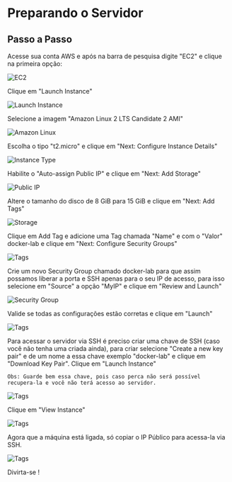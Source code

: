 # Preparando o Servidor

## Passo a Passo

Acesse sua conta AWS e após na barra de pesquisa digite "EC2" e clique na primeira opção:

<img src="../images/ec2.png" alt="EC2"/>

Clique em "Launch Instance"

<img src="../images/launch.png" alt="Launch Instance"/>

Selecione a imagem "Amazon Linux 2 LTS Candidate 2 AMI"

<img src="../images/amazonlinux.png" alt="Amazon Linux"/>

Escolha o tipo "t2.micro" e clique em "Next: Configure Instance Details"

<img src="../images/instancetype.png" alt="Instance Type"/>

Habilite o "Auto-assign Public IP" e clique em "Next: Add Storage"

<img src="../images/publicip.png" alt="Public IP"/>

Altere o tamanho do disco de 8 GiB para 15 GiB e clique em "Next: Add Tags"

<img src="../images/storage.png" alt="Storage"/>

Clique em Add Tag e adicione uma Tag chamada "Name" e com o "Valor" docker-lab e clique em "Next: Configure Security Groups" 

<img src="../images/tags.png" alt="Tags"/>

Crie um novo Security Group chamado docker-lab para que assim possamos liberar a porta e SSH apenas para o seu IP de acesso, para isso selecione em "Source" a opção "MyIP" e clique em "Review and Launch"

<img src="../images/securitygroup.png" alt="Security Group"/>

Valide se todas as configurações estão corretas e clique em "Launch"

<img src="../images/review.png" alt="Tags"/>

Para acessar o servidor via SSH é preciso criar uma chave de SSH (caso você não tenha uma criada ainda), para criar selecione "Create a new key pair" e de um nome a essa chave exemplo "docker-lab" e clique em "Download Key Pair". Clique em "Launch Instance"

    Obs: Guarde bem essa chave, pois caso perca não será possível recupera-la e você não terá acesso ao servidor.

<img src="../images/ssh-key.png" alt="Tags"/>

Clique em "View Instance"

<img src="../images/launch-status.png" alt="Tags"/>

Agora que a máquina está ligada, só copiar o IP Público para acessa-la via SSH.

<img src="../images/instance-ip.png" alt="Tags"/>

Divirta-se !